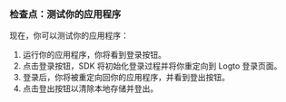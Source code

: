 ### 检查点：测试你的应用程序

现在，你可以测试你的应用程序：

1. 运行你的应用程序，你将看到登录按钮。
2. 点击登录按钮，SDK 将初始化登录过程并将你重定向到 Logto 登录页面。
3. 登录后，你将被重定向回你的应用程序，并看到登出按钮。
4. 点击登出按钮以清除本地存储并登出。
